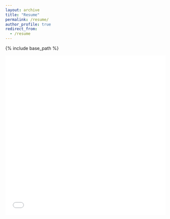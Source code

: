 ```yaml
---
layout: archive
title: "Resume"
permalink: /resume/
author_profile: true
redirect_from:
  - /resume
---
```


{% include base_path %}

<iframe src="/files/Resume.pdf" width="100%" height="500" frameborder="no" border="0" marginwidth="0" marginheight="0"></iframe>
